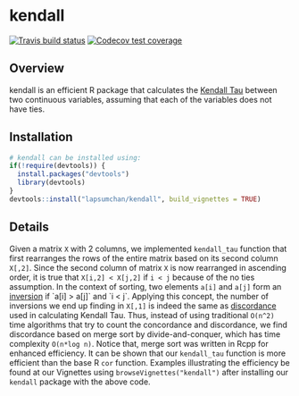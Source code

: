 # kendall

<!-- badges: start -->
[![Travis build status](https://travis-ci.com/lapsumchan/kendall.svg?branch=master)](https://travis-ci.com/lapsumchan/kendall)
[![Codecov test coverage](https://codecov.io/gh/lapsumchan/kendall/branch/master/graph/badge.svg)](https://codecov.io/gh/lapsumchan/kendall?branch=master)
<!-- badges: end -->

## Overview

kendall is an efficient R package that calculates the [Kendall Tau](https://en.wikipedia.org/wiki/Kendall_rank_correlation_coefficient) between two continuous variables, assuming that each of the variables does not have ties.

## Installation
``` r
# kendall can be installed using:
if(!require(devtools)) {
  install.packages("devtools")
  library(devtools)
}
devtools::install("lapsumchan/kendall", build_vignettes = TRUE)
```

## Details
Given a matrix `X` with 2 columns, we implemented `kendall_tau` function that first rearranges the rows of the entire matrix based on its second column `X[,2]`. Since the second column of matrix `X` is now rearranged in ascending order, it is true that `X[i,2] < X[j,2]` if `i < j` because of the no ties assumption. In the context of sorting, two elements `a[i]` and `a[j]` form an [inversion](https://en.wikipedia.org/wiki/Inversion_(discrete_mathematics)) if `a[i] > a[j]` and `i < j`. Applying this concept, the number of inversions we end up finding in `X[,1]` is indeed the same as [discordance](https://en.wikipedia.org/wiki/Kendall_rank_correlation_coefficient#Definition) used in calculating Kendall Tau. Thus, instead of using traditional `O(n^2)` time algorithms that try to count the concordance and discordance, we find discordance based on merge sort by divide-and-conquer, which has time complexity `O(n*log n)`.
Notice that, merge sort was written in Rcpp for enhanced efficiency. It can be shown that our `kendall_tau` function is more efficient than the base R `cor` function. Examples illustrating the efficiency be found at our Vignettes using `browseVignettes("kendall")` after installing our `kendall` package with the above code.
